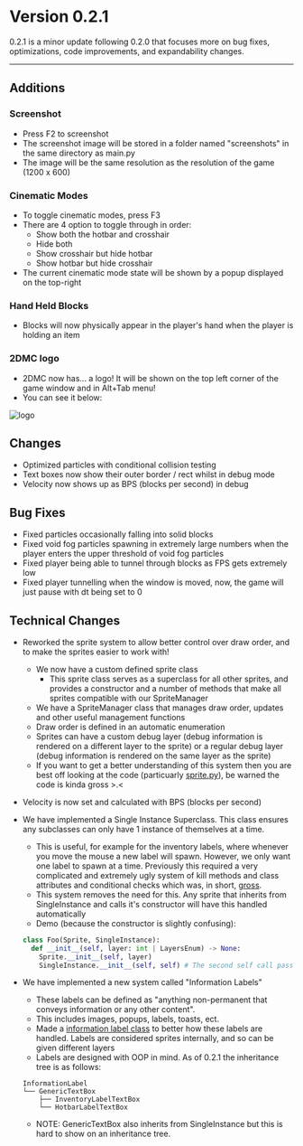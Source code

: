 # Version 0.2.1

0.2.1 is a minor update following 0.2.0 that focuses more on bug fixes, optimizations, code improvements, and expandability changes.

---

## Additions

### Screenshot

- Press F2 to screenshot
- The screenshot image will be stored in a folder named "screenshots" in the same directory as main.py
- The image will be the same resolution as the resolution of the game (1200 x 600)

### Cinematic Modes

- To toggle cinematic modes, press F3
- There are 4 option to toggle through in order:
  - Show both the hotbar and crosshair
  - Hide both
  - Show crosshair but hide hotbar
  - Show hotbar but hide crosshair
- The current cinematic mode state will be shown by a popup displayed on the top-right

### Hand Held Blocks

- Blocks will now physically appear in the player's hand when the player is holding an item

### 2DMC logo

- 2DMC now has... a logo! It will be shown on the top left corner of the game window and in Alt+Tab menu!
- You can see it below:

![logo](https://imgur.com/UNfSbHV.png)

## Changes

- Optimized particles with conditional collision testing
- Text boxes now show their outer border / rect whilst in debug mode
- Velocity now shows up as BPS (blocks per second) in debug

## Bug Fixes

- Fixed particles occasionally falling into solid blocks
- Fixed void fog particles spawning in extremely large numbers when the player enters the upper threshold of void fog particles
- Fixed player being able to tunnel through blocks as FPS gets extremely low
- Fixed player tunnelling when the window is moved, now, the game will just pause with dt being set to 0

## Technical Changes

- Reworked the sprite system to allow better control over draw order, and to make the sprites easier to work with!
  - We now have a custom defined sprite class
    - This sprite class serves as a superclass for all other sprites, and provides a constructor and a number of methods that make all sprites compatible with our SpriteManager
  - We have a SpriteManager class that manages draw order, updates and other useful management functions
  - Draw order is defined in an automatic enumeration
  - Sprites can have a custom debug layer (debug information is rendered on a different layer to the sprite) or a regular debug layer (debug information is rendered on the same layer as the sprite)
  - If you want to get a better understanding of this system then you are best off looking at the code (particuarly [sprite.py](src/sprite.py)), be warned the code is kinda gross >.<

- Velocity is now set and calculated with BPS (blocks per second)
- We have implemented a Single Instance Superclass. This class ensures any subclasses can only have 1 instance of themselves at a time.
  - This is useful, for example for the inventory labels, where whenever you move the mouse a new label will spawn. However, we only want one label to spawn at a time. Previously this required a very complicated and extremely ugly system of kill methods and class attributes and conditional checks which was, in short, [gross](https://github.com/DaNubCoding/2DMC/commit/21970ed4f93699bfecfa0e321f33f127ece247e4?diff=split#r70245084).
  - This system removes the need for this. Any sprite that inherits from SingleInstance and calls it's constructor will have this handled automatically
  - Demo (because the constructor is slightly confusing):

  ```python
  class Foo(Sprite, SingleInstance):
    def __init__(self, layer: int | LayersEnum) -> None:
      Sprite.__init__(self, layer)
      SingleInstance.__init__(self, self) # The second self call passes the instance to SingleInstance, the first is just a __init__ thing ¯\_(ツ)_/¯
  ```

- We have implemented a new system called "Information Labels"
  - These labels can be defined as "anything non-permanent that conveys information or any other content".
  - This includes images, popups, labels, toasts, ect.
  - Made a [information label class](src/information_label.py) to better how these labels are handled. Labels are considered sprites internally, and so can be given different layers
  - Labels are designed with OOP in mind. As of 0.2.1 the inheritance tree is as follows:

  ```InheritanceTree
  InformationLabel
  └── GenericTextBox
      ├── InventoryLabelTextBox
      └── HotbarLabelTextBox
  ```

  - NOTE: GenericTextBox also inherits from SingleInstance but this is hard to show on an inheritance tree.
